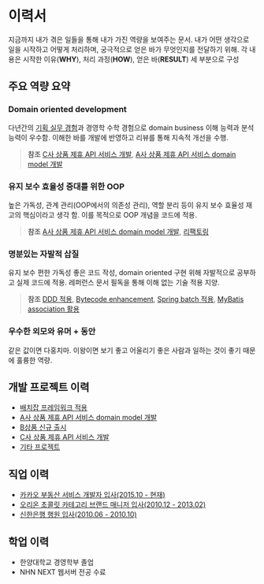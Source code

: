 # 이력서
지금까지 내가 겪은 일들을 통해 내가 가진 역량을 보여주는 문서.
내가 어떤 생각으로 일을 시작하고 어떻게 처리하며, 궁극적으로 얻은 바가 무엇인지를 전달하기 위해.
각 내용은 시작한 이유(**WHY**), 처리 과정(**HOW**), 얻은 바(**RESULT**) 세 부분으로 구성
## 주요 역량 요약
### Domain oriented development
다년간의 [기획 실무 경험](https://github.com/unitimes/resume/blob/master/job/oriron-bm.md)과 경영학 수학 경험으로 domain business 이해 능력과 분석 능력이 우수함.
이해한 바를 개발에 반영하고 리뷰를 통해 지속적 개선을 수행.
> **참조** [C사 상품 제휴 API 서비스 개발](https://github.com/unitimes/resume/blob/master/develop-project/cp-api-c.md), [A사 상품 제휴 API 서비스 domain model 개발](https://github.com/unitimes/resume/blob/master/develop-project/domain-model-for-api-a.md)
### 유지 보수 효율성 증대를 위한 OOP
높은 가독성, 관계 관리(OOP에서의 의존성 관리), 역할 분리 등이 유지 보수 효율성 재고의 핵심이라고 생각 함.
이를 목적으로 OOP 개념을 코드에 적용.
> **참조** [A사 상품 제휴 API 서비스 domain model 개발](https://github.com/unitimes/resume/blob/master/develop-project/domain-model-for-api-a.md), [리팩토링](https://github.com/unitimes/resume/blob/master/develop-project/etc.md)
### 명분있는 자발적 삽질
유지 보수 편한 가독성 좋은 코드 작성, domain oriented 구현 위해 자발적으로 공부하고 실제 코드에 적용.
레퍼런스 문서 필독을 통해 이해 없는 기술 적용 지양.
> **참조** [DDD 적용](https://github.com/unitimes/resume/blob/master/develop-project/cp-api-c.md#기술적-목적), [Bytecode enhancement](https://github.com/unitimes/resume/blob/master/develop-project/domain-model-for-api-a.md#복수건-쿼리-성능-최적화), [Spring batch 적용](https://github.com/unitimes/resume/blob/master/develop-project/spring-batch-framework.md), [MyBatis association 활용](https://github.com/unitimes/resume/blob/master/develop-project/launching-product-b.md#persistence-frameworkmybatis-활용한-domain-model-구현)
### 우수한 외모와 유머 + 동안
같은 값이면 다홍치마. 이왕이면 보기 좋고 어울리기 좋은 사람과 일하는 것이 좋기 때문에 훌륭한 역량.
## 개발 프로젝트 이력
 - [배치잡 프레임워크 적용](https://github.com/unitimes/resume/blob/master/develop-project/spring-batch-framework.md)
 - [A사 상품 제휴 API 서비스 domain model 개발](https://github.com/unitimes/resume/blob/master/develop-project/domain-model-for-api-a.md)
 - [B상품 신규 출시](https://github.com/unitimes/resume/blob/master/develop-project/launching-product-b.md)
 - [C사 상품 제휴 API 서비스 개발](https://github.com/unitimes/resume/blob/master/develop-project/cp-api-c.md)
 - [기타 프로젝트](https://github.com/unitimes/resume/blob/master/develop-project/etc.md)
## 직업 이력
 - [카카오 부동산 서비스 개발자 입사(2015.10 - 현재)](https://github.com/unitimes/resume/blob/master/job/kakao-developer.md)
 - [오리온 초콜릿 카테고리 브랜드 매니저 입사(2010.12 - 2013.02)](https://github.com/unitimes/resume/blob/master/job/orion-bm.md)
 - [신한은행 행원 입사(2010.06 - 2010.10)](https://github.com/unitimes/resume/blob/master/job/shinhan-banker.md)
## 학업 이력
 - 한양대학교 경영학부 졸업
 - NHN NEXT 웹서버 전공 수료
